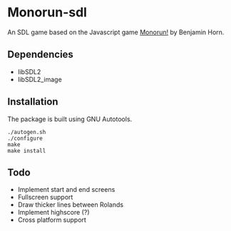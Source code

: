 # Monorun-sdl #
An SDL game based on the Javascript game [Monorun!](https://github.com/beije/monorun) by Benjamin Horn.

## Dependencies ##
* libSDL2
* libSDL2_image

## Installation ##
The package is built using GNU Autotools.
```
./autogen.sh
./configure
make
make install
```

## Todo ##
- Implement start and end screens
- Fullscreen support
- Draw thicker lines between Rolands
- Implement highscore (?)
- Cross platform support
